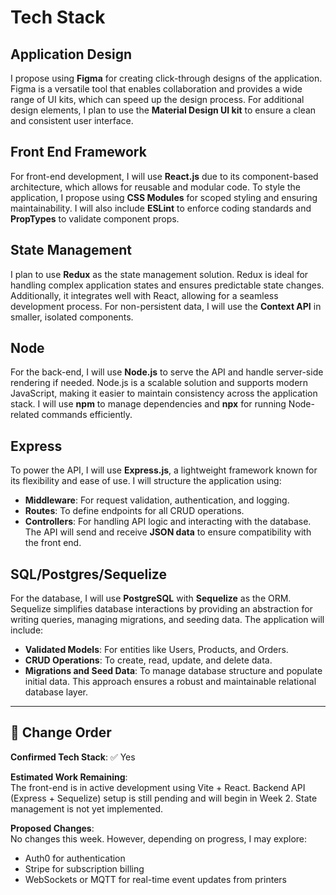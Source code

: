 # Tech Stack

## Application Design

I propose using **Figma** for creating click-through designs of the application. Figma is a versatile tool that enables collaboration and provides a wide range of UI kits, which can speed up the design process. For additional design elements, I plan to use the **Material Design UI kit** to ensure a clean and consistent user interface.

## Front End Framework

For front-end development, I will use **React.js** due to its component-based architecture, which allows for reusable and modular code. To style the application, I propose using **CSS Modules** for scoped styling and ensuring maintainability. I will also include **ESLint** to enforce coding standards and **PropTypes** to validate component props.

## State Management

I plan to use **Redux** as the state management solution. Redux is ideal for handling complex application states and ensures predictable state changes. Additionally, it integrates well with React, allowing for a seamless development process. For non-persistent data, I will use the **Context API** in smaller, isolated components.

## Node

For the back-end, I will use **Node.js** to serve the API and handle server-side rendering if needed. Node.js is a scalable solution and supports modern JavaScript, making it easier to maintain consistency across the application stack. I will use **npm** to manage dependencies and **npx** for running Node-related commands efficiently.

## Express

To power the API, I will use **Express.js**, a lightweight framework known for its flexibility and ease of use. I will structure the application using:

- **Middleware**: For request validation, authentication, and logging.
- **Routes**: To define endpoints for all CRUD operations.
- **Controllers**: For handling API logic and interacting with the database.
  The API will send and receive **JSON data** to ensure compatibility with the front end.

## SQL/Postgres/Sequelize

For the database, I will use **PostgreSQL** with **Sequelize** as the ORM. Sequelize simplifies database interactions by providing an abstraction for writing queries, managing migrations, and seeding data. The application will include:

- **Validated Models**: For entities like Users, Products, and Orders.
- **CRUD Operations**: To create, read, update, and delete data.
- **Migrations and Seed Data**: To manage database structure and populate initial data.
  This approach ensures a robust and maintainable relational database layer.

---

## 🔁 Change Order

**Confirmed Tech Stack**: ✅ Yes

**Estimated Work Remaining**:  
The front-end is in active development using Vite + React. Backend API (Express + Sequelize) setup is still pending and will begin in Week 2. State management is not yet implemented.

**Proposed Changes**:  
No changes this week. However, depending on progress, I may explore:

- Auth0 for authentication
- Stripe for subscription billing
- WebSockets or MQTT for real-time event updates from printers

